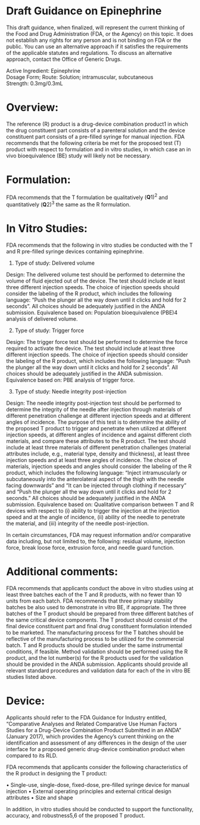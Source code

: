 # Draft Guidance on Epinephrine

This draft guidance, when finalized, will represent the current thinking of the Food and Drug Administration (FDA, or the Agency) on this topic. It does not establish any rights for any person and is not binding on FDA or the public. You can use an alternative approach if it satisfies the requirements of the applicable statutes and regulations. To discuss an alternative approach, contact the Office of Generic Drugs.

Active Ingredient: Epinephrine   
Dosage Form; Route: Solution; intramuscular, subcutaneous   
Strength: $0 . 3 \mathrm { m g } / 0 . 3 \mathrm { m L }$

# Overview:

The reference (R) product is a drug-device combination product1 in which the drug constituent part consists of a parenteral solution and the device constituent part consists of a pre-filled syringe for manual injection. FDA recommends that the following criteria be met for the proposed test (T) product with respect to formulation and in vitro studies, in which case an in vivo bioequivalence (BE) study will likely not be necessary.

# Formulation:

FDA recommends that the T formulation be qualitatively $( \mathbf { Q } 1 ) ^ { 2 }$ and quantitatively $( \mathbf { Q } 2 ) ^ { 3 }$ the same as the R formulation.

# In Vitro Studies:

FDA recommends that the following in vitro studies be conducted with the T and R pre-filled syringe devices containing epinephrine.

1. Type of study: Delivered volume

Design: The delivered volume test should be performed to determine the volume of fluid ejected out of the device. The test should include at least three different injection speeds. The choice of injection speeds should consider the labeling of the R product, which includes the following language: “Push the plunger all the way down until it clicks and hold for 2 seconds”. All choices should be adequately justified in the ANDA submission. Equivalence based on: Population bioequivalence (PBE)4 analysis of delivered volume.

2. Type of study: Trigger force

Design: The trigger force test should be performed to determine the force required to activate the device. The test should include at least three different injection speeds. The choice of injection speeds should consider the labeling of the R product, which includes the following language: “Push the plunger all the way down until it clicks and hold for 2 seconds”. All choices should be adequately justified in the ANDA submission.   
Equivalence based on: PBE analysis of trigger force.

3. Type of study: Needle integrity post-injection

Design: The needle integrity post-injection test should be performed to determine the integrity of the needle after injection through materials of different penetration challenge at different injection speeds and at different angles of incidence. The purpose of this test is to determine the ability of the proposed T product to trigger and penetrate when utilized at different injection speeds, at different angles of incidence and against different cloth materials, and compare these attributes to the R product. The test should include at least three materials of different penetration challenges (material attributes include, e.g., material type, density and thickness), at least three injection speeds and at least three angles of incidence. The choice of materials, injection speeds and angles should consider the labeling of the R product, which includes the following language: “Inject intramuscularly or subcutaneously into the anterolateral aspect of the thigh with the needle facing downwards” and “It can be injected through clothing if necessary” and “Push the plunger all the way down until it clicks and hold for 2 seconds.” All choices should be adequately justified in the ANDA submission. Equivalence based on: Qualitative comparison between T and R devices with respect to (i) ability to trigger the injection at the injection speed and at the angle of incidence, (ii) ability of the needle to penetrate the material, and (iii) integrity of the needle post-injection.

In certain circumstances, FDA may request information and/or comparative data including, but not limited to, the following: residual volume, injection force, break loose force, extrusion force, and needle guard function.

# Additional comments:

FDA recommends that applicants conduct the above in vitro studies using at least three batches each of the T and R products, with no fewer than 10 units from each batch. FDA recommends that three primary stability batches be also used to demonstrate in vitro BE, if appropriate. The three batches of the T product should be prepared from three different batches of the same critical device components. The T product should consist of the final device constituent part and final drug constituent formulation intended to be marketed. The manufacturing process for the T batches should be reflective of the manufacturing process to be utilized for the commercial batch. T and R products should be studied under the same instrumental conditions, if feasible. Method validation should be performed using the R product, and the lot number(s) for the R products used for the validation should be provided in the ANDA submission. Applicants should provide all relevant standard procedures and validation data for each of the in vitro BE studies listed above.

# Device:

Applicants should refer to the FDA Guidance for Industry entitled, “Comparative Analyses and Related Comparative Use Human Factors Studies for a Drug-Device Combination Product Submitted in an ANDA” (January 2017), which provides the Agency’s current thinking on the identification and assessment of any differences in the design of the user interface for a proposed generic drug-device combination product when compared to its RLD.

FDA recommends that applicants consider the following characteristics of the R product in designing the T product:

• Single-use, single-dose, fixed-dose, pre-filled syringe device for manual injection • External operating principles and external critical design attributes • Size and shape

In addition, in vitro studies should be conducted to support the functionality, accuracy, and robustness5,6 of the proposed T product.